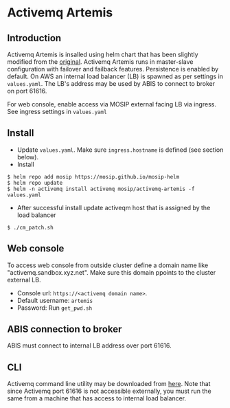 # Activemq Artemis

## Introduction
Activemq Artemis is insalled using helm chart that has been slightly modified from the [original](https://github.com/vromero/activemq-artemis-helm).  Activemq Artemis runs in master-slave configuration with failover and failback features.  Persistence is enabled by default.  On AWS an internal load balancer (LB) is spawned as per settings in `values.yaml`.  The LB's address may be used by ABIS to connect to broker on port 61616.

For web console, enable access via MOSIP external facing LB via ingress.  See ingress settings in `values.yaml`

## Install
* Update `values.yaml`.  Make sure `ingress.hostname` is defined (see section below). 
* Install
```
$ helm repo add mosip https://mosip.github.io/mosip-helm
$ helm repo update
$ helm -n activemq install activemq mosip/activemq-artemis -f values.yaml
```
* After successful install  update activeqm host that is assigned by the load balancer
```
$ ./cm_patch.sh
```
## Web console
To access web console from outside cluster define a domain name like "activemq.sandbox.xyz.net". Make sure this domain ppoints to the cluster external LB. 
* Console url: `https://<activemq domain name>`.  
* Default username: `artemis` 
* Password:  Run `get_pwd.sh` 

## ABIS connection to broker 
ABIS must connect to internal LB address over port 61616.

## CLI
Activemq command line utility may be downloaded from [here](https://activemq.apache.org/components/artemis/download/).  Note that since Activemq port 61616 is not accessible externally, you must run the same from a machine that has access to internal load balancer. 
